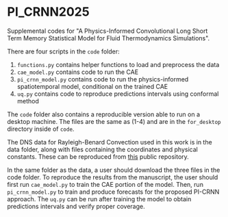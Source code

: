 # PI_CRNN2025

Supplemental codes for "A Physics-Informed Convolutional Long Short Term Memory Statistical Model for Fluid Thermodynamics Simulations".

There are four scripts in the `code` folder:

1) `functions.py` contains helper functions to load and preprocess the data
2) `cae_model.py` contains code to run the CAE
3) `pi_crnn_model.py` contains code to run the physics-informed spatiotemporal model, conditional on the trained CAE
4) `uq.py` contains code to reproduce predictions intervals using conformal method

The `code` folder also contains a reproducible version able to run on a desktop machine. The files are the same as (1-4) and are in the `for_desktop` directory inside of `code`.

The DNS data for Rayleigh-Benard Convection used in this work is in the data folder, along with files containing the coordinates and physical constants. These can be reproduced from [this](https://git.uwaterloo.ca/SPINS/SPINS_main) public repository.

In the same folder as the data, a user should download the three files in the code folder. To reproduce the results from the manuscript, the user should first run `cae_model.py` to train the CAE portion of the model. Then, run `pi_crnn_model.py` to train and produce forecasts for the proposed PI-CRNN approach. The `uq.py` can be run after training the model to obtain predictions intervals and verify proper coverage.
